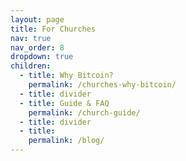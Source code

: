 ```yaml
---
layout: page
title: For Churches
nav: true
nav_order: 8
dropdown: true
children:
  - title: Why Bitcoin?
    permalink: /churches-why-bitcoin/
  - title: divider
  - title: Guide & FAQ
    permalink: /church-guide/
  - title: divider
  - title: 
    permalink: /blog/
---
```

